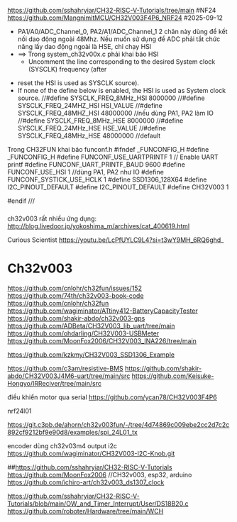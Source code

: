 https://github.com/sshahryiar/CH32-RISC-V-Tutorials/tree/main
#NF24
https://github.com/MangnimitMCU/CH32V003F4P6_NRF24
#2025-09-12
- PA1/A0/ADC_Channel_0, PA2/A1/ADC_Channel_1 2 chân này dùng để kết nối dao động ngoài 48Mhz. Nếu muốn sử dụng để ADC phải tắt chức năng lấy dao động ngoài là HSE, chỉ chạy HSI
- ==> Trong system_ch32v00x.c phải khai báo HSI
  * Uncomment the line corresponding to the desired System clock (SYSCLK) frequency (after 
* reset the HSI is used as SYSCLK source).
* If none of the define below is enabled, the HSI is used as System clock source. 
//#define SYSCLK_FREQ_8MHz_HSI    8000000
//#define SYSCLK_FREQ_24MHZ_HSI   HSI_VALUE
//#define SYSCLK_FREQ_48MHZ_HSI   48000000 //nếu dùng PA1, PA2 làm IO
//#define SYSCLK_FREQ_8MHz_HSE    8000000
//#define SYSCLK_FREQ_24MHz_HSE   HSE_VALUE
//#define SYSCLK_FREQ_48MHz_HSE   48000000 //default

Trong CH32FUN khai báo funconf.h
#ifndef _FUNCONFIG_H
#define _FUNCONFIG_H
#define FUNCONF_USE_UARTPRINTF 1  // Enable UART printf
#define FUNCONF_UART_PRINTF_BAUD 9600
#define FUNCONF_USE_HSI 1 //dùng PA1, PA2 như IO
#define FUNCONF_SYSTICK_USE_HCLK 1
#define SSD1306_128X64
#define I2C_PINOUT_DEFAULT
#define I2C_PINOUT_DEFAULT
#define CH32V003           1

#endif
///

###
ch32v003 rất nhiều ứng dụng:
http://blog.livedoor.jp/yokoshima_m/archives/cat_400619.html

Curious Scientist https://youtu.be/LcPfUYLC9L4?si=t3wY9MH_6RQ6ghd_
# Ch32v003
https://github.com/cnlohr/ch32fun/issues/152
https://github.com/74th/ch32v003-book-code
https://github.com/cnlohr/ch32fun
https://github.com/wagiminator/ATtiny412-BatteryCapacityTester
https://github.com/shakir-abdo/ch32v003-gps
https://github.com/ADBeta/CH32V003_lib_uart/tree/main
https://github.com/ohdarling/CH32V003-USBMeter
https://github.com/MoonFox2006/CH32V003_INA226/tree/main

https://github.com/kzkmy/CH32V003_SSD1306_Example

https://github.com/c3am/resistive-BMS
https://github.com/shakir-abdo/CH32V003J4M6-uart/tree/main/src
https://github.com/Keisuke-Hongyo/IRReciver/tree/main/src

điều khiển motor qua serial
https://github.com/ycan78/CH32V003F4P6

nrf24l01

https://git.c3pb.de/ahorn/ch32v003fun/-/tree/4d74869c009ebe2cc2d7c2c892cf9212bf9e90d8/examples/spi_24L01_tx

encoder dùng ch32v03m4 output i2c
https://github.com/wagiminator/CH32V003-I2C-Knob.git



##https://github.com/sshahryiar/CH32-RISC-V-Tutorials
https://github.com/MoonFox2006 //CH32v003, esp32, arduino
https://github.com/ichiro-art/ch32v003_ds1307_clock

https://github.com/sshahryiar/CH32-RISC-V-Tutorials/blob/main/OW_and_Timer_Interrupt/User/DS18B20.c
https://github.com/roboter/Hardware/tree/main/WCH
